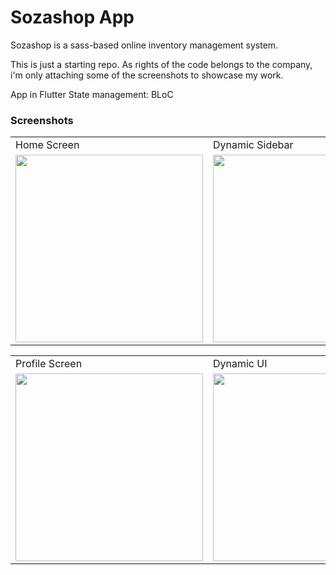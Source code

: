# Sozashop App

Sozashop is a sass-based online inventory management system.

This is just a starting repo. As rights of the code belongs to the company, i'm only attaching some of the screenshots to showcase my work.

App in Flutter
State management: BLoC

### Screenshots

<table align="center">
  <tr>
     <td>Home Screen</td>
     <td>Dynamic Sidebar</td>
     <td>Custom items table</td>
  </tr>
  <tr>
    <td><img src="https://s3.us-west-2.amazonaws.com/secure.notion-static.com/dc9f9512-601d-4d70-9379-6e83dd9fa4b8/app-mockup-ios-screenshot-4-default-5.5-inch-1.png?X-Amz-Algorithm=AWS4-HMAC-SHA256&X-Amz-Content-Sha256=UNSIGNED-PAYLOAD&X-Amz-Credential=AKIAT73L2G45EIPT3X45%2F20220414%2Fus-west-2%2Fs3%2Faws4_request&X-Amz-Date=20220414T122843Z&X-Amz-Expires=86400&X-Amz-Signature=c19f5841a122364f23ee46bb550c06e7759d0e67f4292f6dba9b324e8a84889e&X-Amz-SignedHeaders=host&response-content-disposition=filename%20%3D%22app-mockup-ios-screenshot-4-default-5.5-inch-1.png%22&x-id=GetObject" width=300 ></td>
    <td><img src="https://s3.us-west-2.amazonaws.com/secure.notion-static.com/272bb3f4-4d16-409d-b0e2-f2e93f8644f4/app-mockup-ios-screenshot-4-default-5.5-inch-2.png?X-Amz-Algorithm=AWS4-HMAC-SHA256&X-Amz-Content-Sha256=UNSIGNED-PAYLOAD&X-Amz-Credential=AKIAT73L2G45EIPT3X45%2F20220414%2Fus-west-2%2Fs3%2Faws4_request&X-Amz-Date=20220414T134132Z&X-Amz-Expires=86400&X-Amz-Signature=b332c2fdd217714e53dc506096648903fb55a8e44569baa776673b0bedb9021a&X-Amz-SignedHeaders=host&response-content-disposition=filename%20%3D%22app-mockup-ios-screenshot-4-default-5.5-inch-2.png%22&x-id=GetObject" width=300 ></td>
    <td><img src="https://s3.us-west-2.amazonaws.com/secure.notion-static.com/7d154865-ec67-4e25-8431-7aafe83addb2/app-mockup-ios-screenshot-4-default-5.5-inch-4.png?X-Amz-Algorithm=AWS4-HMAC-SHA256&X-Amz-Content-Sha256=UNSIGNED-PAYLOAD&X-Amz-Credential=AKIAT73L2G45EIPT3X45%2F20220414%2Fus-west-2%2Fs3%2Faws4_request&X-Amz-Date=20220414T134333Z&X-Amz-Expires=86400&X-Amz-Signature=337d3fd906f17c855dcf06e4f30523049af73e7dab4e1fd928178833520b0f10&X-Amz-SignedHeaders=host&response-content-disposition=filename%20%3D%22app-mockup-ios-screenshot-4-default-5.5-inch-4.png%22&x-id=GetObject" width=300 ></td>
  </tr>
 </table>
<table align="center">
  <tr>
     <td>Profile Screen</td>
     <td>Dynamic UI</td>
     <td>Managed with BLoC</td>
  </tr>
  <tr>
    <td><img src="https://s3.us-west-2.amazonaws.com/secure.notion-static.com/0f4caec8-64a1-449e-b35e-2bef43f8c7be/app-mockup-ios-screenshot-4-default-5.5-inch-5.png?X-Amz-Algorithm=AWS4-HMAC-SHA256&X-Amz-Content-Sha256=UNSIGNED-PAYLOAD&X-Amz-Credential=AKIAT73L2G45EIPT3X45%2F20220414%2Fus-west-2%2Fs3%2Faws4_request&X-Amz-Date=20220414T134546Z&X-Amz-Expires=86400&X-Amz-Signature=9c254b84632b35051e39b2b4aec533b185cf1f93f842866b8c4b0be54d9e74eb&X-Amz-SignedHeaders=host&response-content-disposition=filename%20%3D%22app-mockup-ios-screenshot-4-default-5.5-inch-5.png%22&x-id=GetObject" width=300 ></td>
    <td><img src="https://s3.us-west-2.amazonaws.com/secure.notion-static.com/00e67538-275a-45ca-bc48-8b02e4fa934f/app-mockup-ios-screenshot-4-default-5.5-inch-3.png?X-Amz-Algorithm=AWS4-HMAC-SHA256&X-Amz-Content-Sha256=UNSIGNED-PAYLOAD&X-Amz-Credential=AKIAT73L2G45EIPT3X45%2F20220414%2Fus-west-2%2Fs3%2Faws4_request&X-Amz-Date=20220414T134141Z&X-Amz-Expires=86400&X-Amz-Signature=be50a6192e64491bd05c8a30a903fc195aa05b3b3be8fc4f969b821cf43b46fa&X-Amz-SignedHeaders=host&response-content-disposition=filename%20%3D%22app-mockup-ios-screenshot-4-default-5.5-inch-3.png%22&x-id=GetObject" width=300 ></td>
    <td><img src="https://s3.us-west-2.amazonaws.com/secure.notion-static.com/cbfe0fd9-920d-41d1-82b3-0e6c1236bcfb/app-mockup-ios-screenshot-4-default-5.5-inch-6.png?X-Amz-Algorithm=AWS4-HMAC-SHA256&X-Amz-Content-Sha256=UNSIGNED-PAYLOAD&X-Amz-Credential=AKIAT73L2G45EIPT3X45%2F20220414%2Fus-west-2%2Fs3%2Faws4_request&X-Amz-Date=20220414T134551Z&X-Amz-Expires=86400&X-Amz-Signature=c32a6845971dd5814effb7b33a4e5e15ae2967a0e84958b1272a82e2e94546de&X-Amz-SignedHeaders=host&response-content-disposition=filename%20%3D%22app-mockup-ios-screenshot-4-default-5.5-inch-6.png%22&x-id=GetObject" width=300 ></td>
  </tr>
 </table>
